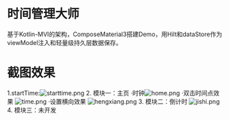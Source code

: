# 时间管理大师
基于Kotlin-MVI的架构，ComposeMaterial3搭建Demo，用Hilt和dataStore作为viewModel注入和轻量级持久层数据保存。
# 截图效果
1.startTime:![starttime.png](app%2Fsrc%2Fmain%2Fres%2Fdrawable%2Fstarttime.png)
2. 模块一：主页
·时钟![home.png](app%2Fsrc%2Fmain%2Fres%2Fdrawable%2Fhome.png)
·双击时间点效果 ![time.png](app%2Fsrc%2Fmain%2Fres%2Fdrawable%2Ftime.png)
·设置横向效果 ![hengxiang.png](app%2Fsrc%2Fmain%2Fres%2Fdrawable%2Fhengxiang.png)
3. 模块二：倒计时 ![jishi.png](app%2Fsrc%2Fmain%2Fres%2Fdrawable%2Fjishi.png)
4. 模块三：未开发
